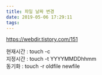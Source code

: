 ```yaml
---
title: 파일 날짜 변경
date: 2019-05-06 17:29:11
tags:
---
```

<https://webdir.tistory.com/151>  

현재시간 : touch -c  
지정시간 : touch -t YYYYMMDDhhmm  
동기화 : touch -r oldfile newfile  

<!-- more -->